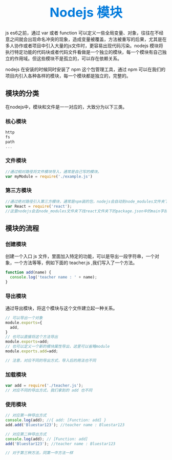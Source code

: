 <h1 style="font-size: 40px;text-align:center;color: #007cdc;">
    Nodejs 模块
</h1>

js es6之前，通过 var 或者 function 可以定义一些全局变量、对象，往往在不经意之间就会出现命名冲突的现象，造成变量被覆盖，方法被重写的后果，尤其是在多人协作或者项目中引入大量的js文件时，更容易出现代码污染。nodejs 模块将执行特定功能的代码块或者代码文件看做是一个独立的模块，每一个模块有自己独立的作用域。但这些模块不是孤立的，可以存在依赖关系。

nodejs 在安装的时候同时安装了 npm 这个包管理工具，通过 npm 可以在我们的项目内引入各种各样的模块，每一个模块都是独立的，完整的。

## 模块的分类

在nodejs中，模块和文件是一一对应的，大致分为以下三类。

### 核心模块

```js
http
fs
path
...
```

### 文件模块

```js
//通过相对路径将文件模块导入，通常是自己写的模块。
var myModule = require('./example.js')
```

### 第三方模块

```js
//通过绝对路径引入第三方模块，通常是npm装的包，nodejs会自动到node_modules文件夹下去找。
var React = require('react');
//这里nodejs会去node_modules文件夹下找react文件夹下的package.json中的main字段写的入口文件
```

## 模块的流程

### 创建模块

创建一个入口 js 文件，里面加入特定的功能，可以是导出一段字符串，一个对象，一个方法等等，例如下面的 teacher.js ,我们写入了一个方法。

```js
function add(name) {
  console.log('teacher name : ' + name);
}

```

### 导出模块

通过导出模块，将这个模块与这个文件建立起一种关系。

```js
// 可以导出一个对象
module.exports={
  add,
}
// 也可以直接将这个方法导出
module.exports=add;
// 也可以定义一个新的模块属性导出，这里可以省略module
module.exports.add=add;

// 注意，对应不同的导出方式，导入后的用法也不同
```

### 加载模块

```js
var add = require('./teacher.js');
// 对应不同的导出方式，我们拿到的 add 也不同
```

### 使用模块

```js
// 对应第一种导出方式
console.log(add); //{ add: [Function: add] }
add.add('Bluestar123'); //teacher name : Bluestar123

// 对应第二种导出方式
console.log(add); // [Function: add]
add('Bluestar123'); //teacher name : Bluestar123

// 对于第三种方法，同第一中方法一样

```
